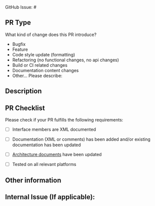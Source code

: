 GitHub Issue: #

## PR Type

What kind of change does this PR introduce?
<!-- Please uncomment one or more that apply to this PR -->

- Bugfix
- Feature
- Code style update (formatting)
- Refactoring (no functional changes, no api changes)
- Build or CI related changes
- Documentation content changes
- Other... Please describe:


## Description

<!-- (Please describe the changes that this PR introduces.) -->


## PR Checklist 
Please check if your PR fulfills the following requirements:

- [ ] Interface members are XML documented
- [ ] Documentation (XML or comments) has been added and/or existing documentation has been updated
- [ ] [Architecture documents](./doc/Architecture.md) have been updated
- [ ] Tested on all relevant platforms


## Other information

<!-- Please provide any additional information if necessary -->

## Internal Issue (If applicable):
<!-- Link to relevant internal issue if applicable. All PRs should be associated with an issue (GitHub issue or internal) -->